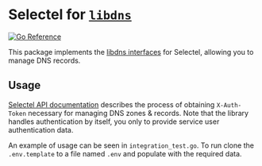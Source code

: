 Selectel for [`libdns`](https://github.com/libdns/libdns)
=======================

[![Go Reference](https://pkg.go.dev/badge/test.svg)](https://pkg.go.dev/github.com/jfk9w-go/libdns-selectel)

This package implements the [libdns interfaces](https://github.com/libdns/libdns) for Selectel, allowing you to manage DNS records.

## Usage

[Selectel API documentation](https://docs.selectel.ru/en/api/authorization/#iam-token-project-scoped) describes the process of obtaining
`X-Auth-Token` necessary for managing DNS zones & records. Note that the library handles
authentication by itself, you only to provide service user authentication data.

An example of usage can be seen in `integration_test.go`. 
To run clone the `.env.template` to a file named `.env` and populate with the required data.
